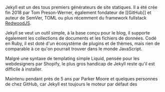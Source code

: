 Jekyll est un des tous premiers générateurs de site statiques. Il a été crée fin 2018 par Tom Preson-Werner, également fondateur de [[GitHub]] et auteur de SemVer, TOML ou plus récemment du framework fullstack [RedwoodJS](https://redwoodjs.com).

Jekyll se veut un outil simple, à la base conçu pour le blog, il supporte également les collections de documents et les fichiers de données. Codé en Ruby, il est doté d'un écosystème de plugins et de thèmes, mais rien de comparable à ce qu'on pourrait trouver dans le monde JavaScript.

Malgré une syntaxe de templating simple Liquid, pensée pour les webdesigners par Shopify, le plus gros handicap de Jekyll reste qu'il est difficile à installer.

Maintenu pendant près de 5 ans par Parker Moore et quelques personnes de chez GitHub, car Jekyll est toujours le moteur par défaut des 